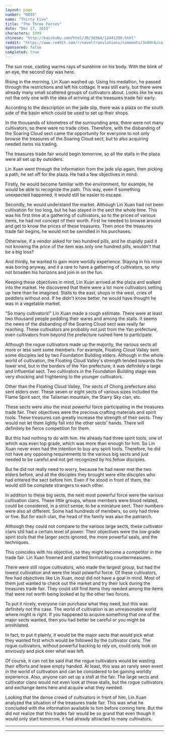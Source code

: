 ```yaml
---
layout: page
number: "0035"
name: "Thirty Five"
title: "The Three Forces"
date: "Dec 17, 2015"
characters: 1999
chinese: "http://baishuku.com/html/30/30364/12441350.html"
reddit: "https://www.reddit.com/r/noveltranslations/comments/3x9drb/cn_tempered_immortal_chapter_0035/"
sponsored: false
completed: true
---
```


The sun rose, casting warms rays of sunshine on his body. With the blink of an eye, the second day was here.

Rising in the morning, Lin Xuan washed up. Using his medallion, he passed through the restrictions and left his cottage. It was still early, but there were already many small scattered groups of cultivators about. Looks like he was not the only one with the idea of arriving at the treasures trade fair early.

According to the description on the jade slip, there was a plaza on the south side of the basin which could be used to set up their shops.

In the thousands of kilometres of the surrounding area, there were not many cultivators, so there were no trade cities. Therefore, with the disbanding of the Soaring Cloud sect came the opportunity for everyone to not only browse the treasures of the Soaring Cloud sect, but to also acquiring needed items via trading.

The treasures trade fair would begin tomorrow, so all the stalls in the plaza were all set up by outsiders.

Lin Xuan went through the information from the jade slip again, then picking a path, he set off for the plaza. He had a few objectives in mind:

Firstly, he would become familiar with the environment, for example, he would be able to recognize the path. This way, even if something unexpected happened, it would still be easier to escape.

Secondly, he would understand the market. Although Lin Xuan had not been cultivation for too long, but he has stayed in the sect the whole time. This was his first time at a gathering of cultivators, so to the prices of various items, he had not concept of their worth. First he needed to browse around and get to know the prices of these treasures. Then once the treasures trade fair begins, he would not be swindled in his purchases.

Otherwise, if a vendor asked for two hundred pills, and he stupidly paid it not knowing the price of the item was only one hundred pills, wouldn't that be a big loss?

And thirdly, he wanted to gain more worldly experience. Staying in his room was boring anyway, and it a rare to have a gathering of cultivators, so why not broaden his horizons and join in on the fun.

Keeping these objectives in mind, Lin Xuan arrived at the plaza and walked into the market. He discovered that there were a lot more cultivators setting up here than he imagined. Stalls to the east, shops in the west, cries of peddlers without end. If he didn't know better, he would have thought he was in a vegetable market.

"So many cultivators!" Lin Xuan made a rough estimate. There were at least two thousand people peddling their wares and among the stalls. It seems the news of the disbanding of the Soaring Cloud sect was really far reaching. These cultivators are probably not just from the Yan prefecture, even cultivators from beyond the prefecture rushed here to participate.

Although the rogue cultivators made up the majority, the various sects all more or less sent some members. For example, Floating Cloud Valley sent some disciples led by two Foundation Building elders. Although in the whole world of cultivation, the Floating Cloud Valley's strength tended towards the lower end, but in the borders of the Yan prefecture, it was definitely a large and influential sect. Two cultivators in the Foundation Building stage was very shocking and frightening to the younger cultivators.

Other than the Floating Cloud Valley, The sects of Chong prefecture also sent elders over. These seven or eight sects of various sizes included the Flame Spirit sect, the Talisman mountain, the Starry Sky clan, etc.

These sects were also the most powerful force participating in the treasures trade fair. Their objectives were the precious crafting materials and spirit tools. These treasures can greatly increase the strength of their sects. They would not let them lightly fall into the other sects' hands. There will definitely be fierce competition for them.

But this had nothing to do with him. He already had three spirit tools, one of which was even top grade, which was more than enough for him. So Lin Xuan never even had the intention to buy any spirit tools. Therefore, he did not have any opposing requirements to the various big sects and just needed to be careful and not get recognized by his fellow disciples.

But he did not really need to worry, because he had never met the two elders before, and all the disciples they brought were elite disciples who had entered the sect before him. Even if he stood in front of them, the would still be complete strangers to each other.

In addition to these big sects, the next most powerful force were the various cultivation clans. These little groups, whose members were blood related, could be considered, in a strict sense, to be a miniature sect. Their numbers were also all different. Some had hundreds of members, so only had three or five. But for each clan, the head of the family was also the patriarch.

Although they could not compare to the various large sects, these cultivator clans still had a certain level of power. Their objectives were the low grade spirit tools that the larger sects ignored, the more powerful seals, and the techniques.

This coincides with his objective, so they might become a competitor in the trade fair. Lin Xuan frowned and started formulating countermeasures.

There were still rogue cultivators, who made the largest group, but had the lowest cultivation and were the least powerful force. Of these cultivators, few had objectives like Lin Xuan, most did not have a goal in mind. Most of them just wanted to check out the market and try their luck during the treasures trade fair. They could still find items they needed among the items that were not worth being looked at by the other two forces.

To put it nicely, everyone can purchase what they need, but this was definitely not the case. The world of cultivation is an unreasonable world where might is right. If you happened to acquire something that one of the major sects wanted, then you had better be careful or you might be annihilated.

In fact, to put it plainly, it would be the major sects that would pick what they wanted first which would be followed by the cultivator clans. The rogue cultivators, without powerful backing to rely on, could only look on enviously and pick over what was left.

Of course, it can not be said that the rogue cultivators would be wasting their efforts and leave empty handed. At least, this was an rarely seen event in the world of cultivation and can be considered to be gaining worldly experience. Also, anyone can set up a stall at the fair. The large sects and cultivator clans would not even look at these stalls, but the rogue cultivators and exchange items here and acquire what they needed.

Looking that the dense crowd of cultivators in front of him, Lin Xuan analyzed the situation of the treasures trade fair. This was what he concluded with the information available to him before coming here. But the did not realize that this trades fair would be so grand that even though it would only start tomorrow, it had already attracted to many cultivators.

- - -
- - -
